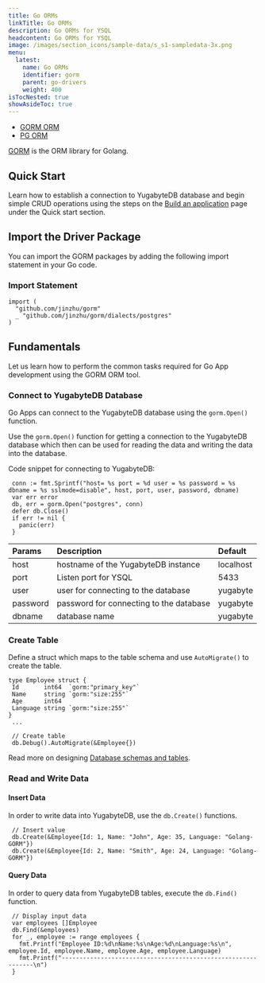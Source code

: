 ```yaml
---
title: Go ORMs
linkTitle: Go ORMs
description: Go ORMs for YSQL
headcontent: Go ORMs for YSQL
image: /images/section_icons/sample-data/s_s1-sampledata-3x.png
menu:
  latest:
    name: Go ORMs
    identifier: gorm
    parent: go-drivers
    weight: 400
isTocNested: true
showAsideToc: true
---
```


<ul class="nav nav-tabs-alt nav-tabs-yb">

  <li >
    <a href="/latest/drivers-orms/go/gorm/" class="nav-link active">
      <i class="icon-postgres" aria-hidden="true"></i>
      GORM ORM
    </a>
  </li>

  <li >
    <a href="/latest/drivers-orms/go/pg/" class="nav-link">
      <i class="icon-postgres" aria-hidden="true"></i>
      PG ORM
    </a>
  </li>

</ul>

[GORM](https://gorm.io/) is the ORM library for Golang.


## Quick Start

Learn how to establish a connection to YugabyteDB database and begin simple CRUD operations using
the steps on the [Build an application](/latest/quick-start/build-apps/go/ysql-gorm) page under the
Quick start section.

## Import the Driver Package

You can import the GORM packages by adding the following import statement in your Go code.

### Import Statement

```golang
import (
  "github.com/jinzhu/gorm"
  _ "github.com/jinzhu/gorm/dialects/postgres"
)
```

## Fundamentals

Let us learn how to perform the common tasks required for Go App development using the GORM ORM tool.

### Connect to YugabyteDB Database

Go Apps can connect to the YugabyteDB database using the `gorm.Open()` function.

Use the `gorm.Open()` function for getting a connection to the YugabyteDB database which then can be
used for reading the data and writing the data into the database.

Code snippet for connecting to YugabyteDB:

```golang
 conn := fmt.Sprintf("host= %s port = %d user = %s password = %s dbname = %s sslmode=disable", host, port, user, password, dbname)
 var err error
 db, err = gorm.Open("postgres", conn)
 defer db.Close()
 if err != nil {
   panic(err)
 }
```

| Params | Description | Default |
| :---------- | :---------- | :------ |
| host  | hostname of the YugabyteDB instance | localhost
| port |  Listen port for YSQL | 5433
| user | user for connecting to the database | yugabyte
| password | password for connecting to the database | yugabyte
| dbname | database name | yugabyte

### Create Table

Define a struct which maps to the table schema and use `AutoMigrate()` to create the table.

```golang
type Employee struct {
 Id       int64  `gorm:"primary_key"`
 Name     string `gorm:"size:255"`
 Age      int64
 Language string `gorm:"size:255"`
}
 ...

 // Create table
 db.Debug().AutoMigrate(&Employee{})
```

Read more on designing [Database schemas and tables](../../../../explore/ysql-language-features/databases-schemas-tables/).

### Read and Write Data

#### Insert Data

In order to write data into YugabyteDB, use the `db.Create()` functions.

```golang
 // Insert value
 db.Create(&Employee{Id: 1, Name: "John", Age: 35, Language: "Golang-GORM"})
 db.Create(&Employee{Id: 2, Name: "Smith", Age: 24, Language: "Golang-GORM"})
```


#### Query Data

In order to query data from YugabyteDB tables, execute the `db.Find()` function.

```golang
 // Display input data
 var employees []Employee
 db.Find(&employees)
 for _, employee := range employees {
   fmt.Printf("Employee ID:%d\nName:%s\nAge:%d\nLanguage:%s\n", employee.Id, employee.Name, employee.Age, employee.Language)
   fmt.Printf("--------------------------------------------------------------\n")
 }
```
